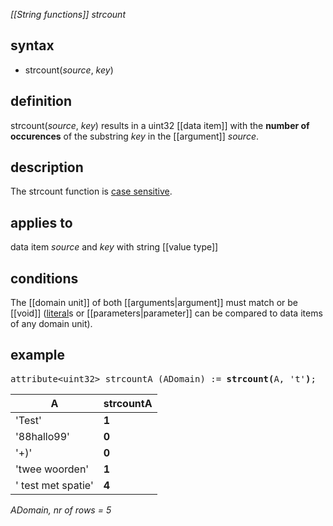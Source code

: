 *[[String functions]] strcount*

## syntax

- strcount(*source*, *key*)

## definition

strcount(*source*, *key*) results in a uint32 [[data item]] with the **number of occurences** of the substring *key* in the [[argument]] *source*.

## description

The strcount function is [case sensitive](https://en.wikipedia.org/wiki/Case_sensitivity).

## applies to

data item *source* and *key* with string [[value type]]

## conditions

The [[domain unit]] of both [[arguments|argument]] must match or be [[void]] ([literal](https://en.wikipedia.org/wiki/Literal_(computer_programming))s or [[parameters|parameter]] can be compared to data items of any domain unit).

## example

<pre>
attribute&lt;uint32&gt; strcountA (ADomain) := <B>strcount(</B>A, 't'<B>)</B>;
</pre>

| A                  |**strcountA** |
|--------------------|--------------|
| 'Test'             | **1**        |
| '88hallo99'        | **0**        |
| '+)'               | **0**        |
| 'twee woorden'     | **1**        |
| ' test met spatie' | **4**        |

*ADomain, nr of rows = 5*